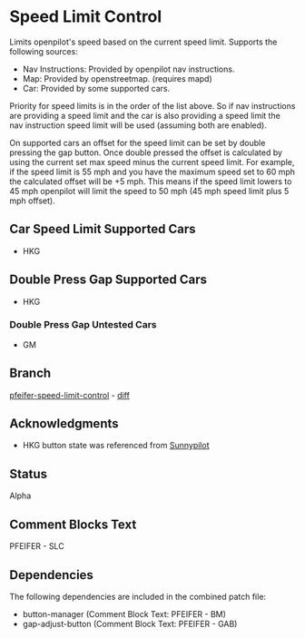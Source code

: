 # Speed Limit Control
Limits openpilot's speed based on the current speed limit. Supports the
following sources:
* Nav Instructions: Provided by openpilot nav instructions.
* Map: Provided by openstreetmap. (requires mapd)
* Car: Provided by some supported cars.

Priority for speed limits is in the order of the list above. So if nav
instructions are providing a speed limit and the car is also providing a speed
limit the nav instruction speed limit will be used (assuming both are enabled).

On supported cars an offset for the speed limit can be set by double pressing
the gap button. Once double pressed the offset is calculated by using the
current set max speed minus the current speed limit. For example, if the speed
limit is 55 mph and you have the maximum speed set to 60 mph the calculated
offset will be +5 mph. This means if the speed limit lowers to 45 mph openpilot
will limit the speed to 50 mph (45 mph speed limit plus 5 mph offset).

## Car Speed Limit Supported Cars
* HKG

## Double Press Gap Supported Cars
* HKG

### Double Press Gap Untested Cars
* GM

## Branch
[pfeifer-speed-limit-control](https://github.com/pfeiferj/openpilot/tree/pfeifer-speed-limit-control)
\-
[diff](https://github.com/commaai/openpilot/compare/master...pfeiferj:openpilot:pfeifer-speed-limit-control)


## Acknowledgments
* HKG button state was referenced from
  [Sunnypilot](https://github.com/sunnyhaibin/sunnypilot)

## Status
Alpha

## Comment Blocks Text
PFEIFER - SLC

## Dependencies
The following dependencies are included in the combined patch file:
* button-manager (Comment Block Text: PFEIFER - BM)
* gap-adjust-button (Comment Block Text: PFEIFER - GAB)
